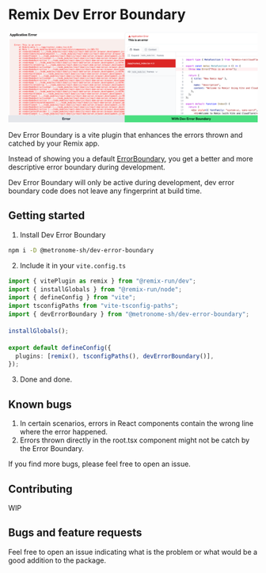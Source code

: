 # Remix Dev Error Boundary

![Banner](./banner.png)

Dev Error Boundary is a vite plugin that enhances the errors thrown and catched by your Remix app.

Instead of showing you a default [ErrorBoundary](https://remix.run/docs/en/main/route/error-boundary), you get a better and more descriptive error boundary during development.

Dev Error Boundary will only be active during development, dev error boundary code does not leave any fingerprint at build time.

## Getting started

1. Install Dev Error Boundary

```sh
npm i -D @metronome-sh/dev-error-boundary
```

2. Include it in your `vite.config.ts`

```ts
import { vitePlugin as remix } from "@remix-run/dev";
import { installGlobals } from "@remix-run/node";
import { defineConfig } from "vite";
import tsconfigPaths from "vite-tsconfig-paths";
import { devErrorBoundary } from "@metronome-sh/dev-error-boundary";

installGlobals();

export default defineConfig({
  plugins: [remix(), tsconfigPaths(), devErrorBoundary()],
});
```

3. Done and done.

## Known bugs

1. In certain scenarios, errors in React components contain the wrong line where the error happened.
2. Errors thrown directly in the root.tsx component might not be catch by the Error Boundary.

If you find more bugs, please feel free to open an issue.

## Contributing

WIP

## Bugs and feature requests

Feel free to open an issue indicating what is the problem or what would be a good addition to the package.
